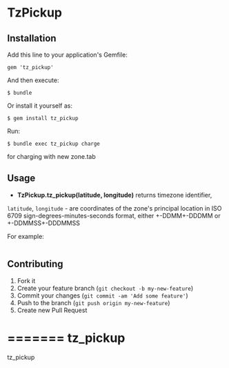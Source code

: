 # TzPickup

## Installation

Add this line to your application's Gemfile:

    gem 'tz_pickup'

And then execute:

    $ bundle

Or install it yourself as:

    $ gem install tz_pickup

Run:

	$ bundle exec tz_pickup charge

for charging with new zone.tab

## Usage

* **TzPickup.tz_pickup(latitude, longitude)** returns timezone identifier,

`latitude`, `longitude` -  are coordinates of the zone's principal location
in ISO 6709 sign-degrees-minutes-seconds format,
either +-DDMM+-DDDMM or +-DDMMSS+-DDDMMSS

For example:

```ruby

```

## Contributing

1. Fork it
2. Create your feature branch (`git checkout -b my-new-feature`)
3. Commit your changes (`git commit -am 'Add some feature'`)
4. Push to the branch (`git push origin my-new-feature`)
5. Create new Pull Request

=======
tz_pickup
=========

tz_pickup
